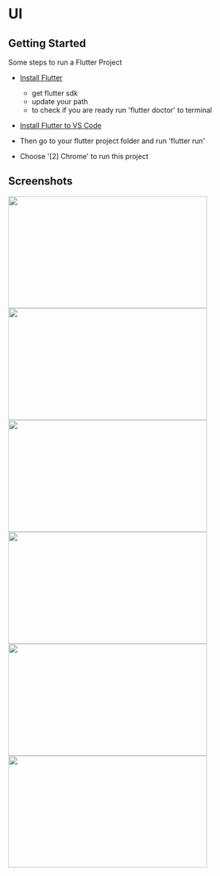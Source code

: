 # UI

## Getting Started

Some steps to run a Flutter Project

- [Install Flutter](https://docs.flutter.dev/get-started/install)
    - get flutter sdk
    - update your path
    - to check if you are ready run 'flutter doctor' to terminal

- [Install Flutter to VS Code](https://docs.flutter.dev/get-started/editor?tab=vscode)

- Then go to your flutter project folder and run 'flutter run'

- Choose '[2] Chrome' to run this project

## Screenshots

<img src="https://user-images.githubusercontent.com/62127798/212600097-cb6ab922-b00f-41f8-88de-768e427b3a16.png" width="400" height="225"/> <img src="https://user-images.githubusercontent.com/62127798/212600120-822f14f2-825f-44ba-9792-37aa1234e470.png" width="400" height="225"/>
<img src="https://user-images.githubusercontent.com/62127798/212600248-6588318f-5969-4ae2-b49f-c124fc5718a0.png" width="400" height="225"/> <img src="https://user-images.githubusercontent.com/62127798/212600279-dfdeee1a-3add-48c2-ac07-b5147fc0ecab.png" width="400" height="225"/>
<img src="https://user-images.githubusercontent.com/62127798/212600348-f1e11f33-83b4-4459-b3fb-5fcf3a21098d.png" width="400" height="225"/> <img src="https://user-images.githubusercontent.com/62127798/212600355-80ee18ae-a15c-40dd-b1b6-fbe0c039a71c.png" width="400" height="225"/>


